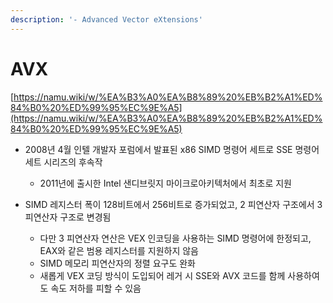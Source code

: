 ```yaml
---
description: '- Advanced Vector eXtensions'
---
```


# AVX

[https://namu.wiki/w/%EA%B3%A0%EA%B8%89%20%EB%B2%A1%ED%84%B0%20%ED%99%95%EC%9E%A5](https://namu.wiki/w/%EA%B3%A0%EA%B8%89%20%EB%B2%A1%ED%84%B0%20%ED%99%95%EC%9E%A5)

*   2008년 4월 인텔 개발자 포럼에서 발표된 x86 SIMD 명령어 세트로 SSE 명령어 세트 시리즈의 후속작&#x20;

    * 2011년에 출시한 Intel 샌디브릿지 마이크로아키텍처에서 최초로 지원

    &#x20;
* SIMD 레지스터 폭이 128비트에서 256비트로 증가되었고, 2 피연산자 구조에서 3 피연산자 구조로 변경됨&#x20;
  * 다만 3 피연산자 연산은 VEX 인코딩을 사용하는 SIMD 명령어에 한정되고, EAX와 같은 범용 레지스터를 지원하지 않음&#x20;
  * SIMD 메모리 피연산자의 정렬 요구도 완화
  * 새롭게 VEX 코딩 방식이 도입되어 레거 시 SSE와 AVX 코드를 함께 사용하여도 속도 저하를 피할 수 있음&#x20;

